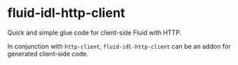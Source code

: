 # fluid-idl-http-client

Quick and simple glue code for client-side Fluid with HTTP.

In conjunction with `http-client`, `fluid-idl-http-client` can be an addon for generated client-side code.
